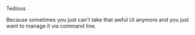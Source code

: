 Tedious

Because sometimes you just can't take that awful UI anymore and you just want to manage it
via command line.
